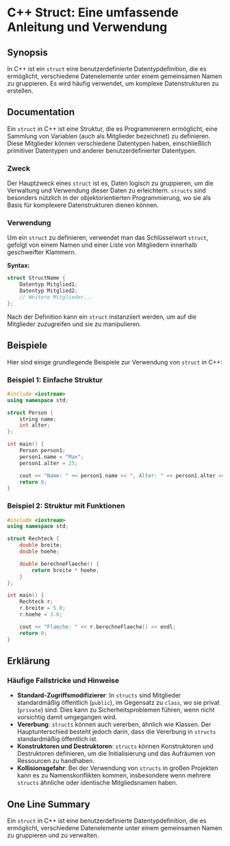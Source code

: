 <!--
Meta Description: # C++ Struct: Eine umfassende Anleitung und Verwendung ## Synopsis In C++ ist ein `struct` eine benutzerdefinierte Datentypdefinition, die es ermöglic...
Meta Keywords: struct, und, die, structs, von
-->

# C++ Struct: Eine umfassende Anleitung und Verwendung

## Synopsis
In C++ ist ein `struct` eine benutzerdefinierte Datentypdefinition, die es ermöglicht, verschiedene Datenelemente unter einem gemeinsamen Namen zu gruppieren. Es wird häufig verwendet, um komplexe Datenstrukturen zu erstellen.

## Documentation
Ein `struct` in C++ ist eine Struktur, die es Programmierern ermöglicht, eine Sammlung von Variablen (auch als Mitglieder bezeichnet) zu definieren. Diese Mitglieder können verschiedene Datentypen haben, einschließlich primitiver Datentypen und anderer benutzerdefinierter Datentypen. 

### Zweck
Der Hauptzweck eines `struct` ist es, Daten logisch zu gruppieren, um die Verwaltung und Verwendung dieser Daten zu erleichtern. `structs` sind besonders nützlich in der objektorientierten Programmierung, wo sie als Basis für komplexere Datenstrukturen dienen können.

### Verwendung
Um ein `struct` zu definieren, verwendet man das Schlüsselwort `struct`, gefolgt von einem Namen und einer Liste von Mitgliedern innerhalb geschweifter Klammern. 

**Syntax:**
```cpp
struct StructName {
    Datentyp Mitglied1;
    Datentyp Mitglied2;
    // Weitere Mitglieder...
};
```

Nach der Definition kann ein `struct` instanziiert werden, um auf die Mitglieder zuzugreifen und sie zu manipulieren.

## Beispiele
Hier sind einige grundlegende Beispiele zur Verwendung von `struct` in C++:

### Beispiel 1: Einfache Struktur
```cpp
#include <iostream>
using namespace std;

struct Person {
    string name;
    int alter;
};

int main() {
    Person person1;
    person1.name = "Max";
    person1.alter = 25;

    cout << "Name: " << person1.name << ", Alter: " << person1.alter << endl;
    return 0;
}
```

### Beispiel 2: Struktur mit Funktionen
```cpp
#include <iostream>
using namespace std;

struct Rechteck {
    double breite;
    double hoehe;

    double berechneFlaeche() {
        return breite * hoehe;
    }
};

int main() {
    Rechteck r;
    r.breite = 5.0;
    r.hoehe = 3.0;

    cout << "Flaeche: " << r.berechneFlaeche() << endl;
    return 0;
}
```

## Erklärung
### Häufige Fallstricke und Hinweise
- **Standard-Zugriffsmodifizierer**: In `structs` sind Mitglieder standardmäßig öffentlich (`public`), im Gegensatz zu `class`, wo sie privat (`private`) sind. Dies kann zu Sicherheitsproblemen führen, wenn nicht vorsichtig damit umgegangen wird.
- **Vererbung**: `structs` können auch vererben, ähnlich wie Klassen. Der Hauptunterschied besteht jedoch darin, dass die Vererbung in `structs` standardmäßig öffentlich ist.
- **Konstruktoren und Destruktoren**: `structs` können Konstruktoren und Destruktoren definieren, um die Initialisierung und das Aufräumen von Ressourcen zu handhaben.
- **Kollisionsgefahr**: Bei der Verwendung von `structs` in großen Projekten kann es zu Namenskonflikten kommen, insbesondere wenn mehrere `structs` ähnliche oder identische Mitgliedsnamen haben.

## One Line Summary
Ein `struct` in C++ ist eine benutzerdefinierte Datentypdefinition, die es ermöglicht, verschiedene Datenelemente unter einem gemeinsamen Namen zu gruppieren und zu verwalten.